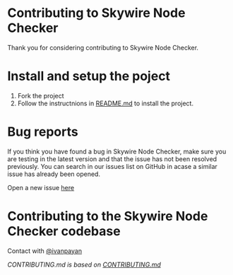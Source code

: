 # Contributing to Skywire Node Checker

Thank you for considering contributing to Skywire Node Checker.

# Install and setup the poject
1. Fork the project
2. Follow the instructnions in [README.md](../README.md) to install the project.


# Bug reports

If you think you have found a bug in Skywire Node Checker, 
make sure you are testing in the latest version and that the issue has not been resolved previously. You can search in our issues list on GitHub in acase a similar issue has already been opened.

Open a new issue [here](TODO)

# Contributing to the Skywire Node Checker codebase
Contact with [@ivanpayan](https://t.me/ivanpayan)

*CONTRIBUTING.md is based on [CONTRIBUTING.md](https://github.com/aleixmorgadas/NEM-Authenticator/blob/master/CONTRIBUTING.md)*

